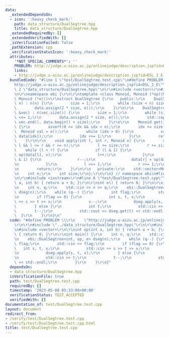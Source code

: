 ```yaml
---
data:
  _extendedDependsOn:
  - icon: ':heavy_check_mark:'
    path: data_structure/DualSegtree.hpp
    title: data_structure/DualSegtree.hpp
  _extendedRequiredBy: []
  _extendedVerifiedWith: []
  _isVerificationFailed: false
  _pathExtension: cpp
  _verificationStatusIcon: ':heavy_check_mark:'
  attributes:
    '*NOT_SPECIAL_COMMENTS*': ''
    PROBLEM: http://judge.u-aizu.ac.jp/onlinejudge/description.jsp?id=DSL_2_E
    links:
    - http://judge.u-aizu.ac.jp/onlinejudge/description.jsp?id=DSL_2_E
  bundledCode: "#line 1 \"test/DualSegtree.test.cpp\"\n#define PROBLEM \\\r\n    \"\
    http://judge.u-aizu.ac.jp/onlinejudge/description.jsp?id=DSL_2_E\"\r\n\r\n#line\
    \ 2 \"data_structure/DualSegtree.hpp\"\n\r\n#include <vector>\r\n#include <cassert>\r\
    \n\r\nnamespace ebi {\r\n\r\ntemplate <class Monoid, Monoid (*op)(Monoid, Monoid),\
    \ Monoid (*e)()>\r\nstruct DualSegtree {\r\n   public:\r\n    DualSegtree(int\
    \ n) : n(n) {\r\n        size = 1;\r\n        while (size < n) size <<= 1;\r\n\
    \        data.assign(2 * size, e());\r\n    }\r\n\r\n    DualSegtree(const std::vector<Monoid>\
    \ &vec) : n(vec.size()) {\r\n        size = 1;\r\n        while (size < n) size\
    \ <<= 1;\r\n        data.assign(2 * size, e());\r\n        std::copy(vec.begin(),\
    \ vec.end(), data.begin() + size);\r\n    }\r\n\r\n    Monoid get(int idx) const\
    \ {\r\n        assert(0 <= idx && idx < n);\r\n        idx += size;\r\n      \
    \  Monoid val = e();\r\n        while (idx > 0) {\r\n            val = op(val,\
    \ data[idx]);\r\n            idx >>= 1;\r\n        }\r\n        return val;\r\n\
    \    }\r\n\r\n    void apply(int l, int r, Monoid x) {\r\n        assert(0 <=\
    \ l && l <= r && r <= n);\r\n        l += size;\r\n        r += size;\r\n    \
    \    while (l < r) {\r\n            if (l & 1) {\r\n                data[l] =\
    \ op(data[l], x);\r\n                l++;\r\n            }\r\n            if (r\
    \ & 1) {\r\n                r--;\r\n                data[r] = op(data[r], x);\r\
    \n            }\r\n            l >>= 1;\r\n            r >>= 1;\r\n        }\r\
    \n        return;\r\n    }\r\n\r\n   private:\r\n    std::vector<Monoid> data;\r\
    \n    int n;\r\n    int size;\r\n};\r\n\r\n} // namespace ebi\n#line 5 \"test/DualSegtree.test.cpp\"\
    \n\r\n#include <iostream>\r\n#line 8 \"test/DualSegtree.test.cpp\"\n\r\nint op(int\
    \ a, int b) { return a + b; }\r\n\r\nint e() { return 0; }\r\n\r\nint main() {\r\
    \n    int n, q;\r\n    std::cin >> n >> q;\r\n    ebi::DualSegtree<int, op, e>\
    \ dseg(n);\r\n    while (q--) {\r\n        int flag;\r\n        std::cin >> flag;\r\
    \n        if (flag == 0) {\r\n            int s, t, x;\r\n            std::cin\
    \ >> s >> t >> x;\r\n            s--;\r\n            dseg.apply(s, t, x);\r\n\
    \        } else {\r\n            int t;\r\n            std::cin >> t;\r\n    \
    \        t--;\r\n            std::cout << dseg.get(t) << std::endl;\r\n      \
    \  }\r\n    }\r\n}\n"
  code: "#define PROBLEM \\\r\n    \"http://judge.u-aizu.ac.jp/onlinejudge/description.jsp?id=DSL_2_E\"\
    \r\n\r\n#include \"../data_structure/DualSegtree.hpp\"\r\n\r\n#include <iostream>\r\
    \n#include <vector>\r\n\r\nint op(int a, int b) { return a + b; }\r\n\r\nint e()\
    \ { return 0; }\r\n\r\nint main() {\r\n    int n, q;\r\n    std::cin >> n >> q;\r\
    \n    ebi::DualSegtree<int, op, e> dseg(n);\r\n    while (q--) {\r\n        int\
    \ flag;\r\n        std::cin >> flag;\r\n        if (flag == 0) {\r\n         \
    \   int s, t, x;\r\n            std::cin >> s >> t >> x;\r\n            s--;\r\
    \n            dseg.apply(s, t, x);\r\n        } else {\r\n            int t;\r\
    \n            std::cin >> t;\r\n            t--;\r\n            std::cout << dseg.get(t)\
    \ << std::endl;\r\n        }\r\n    }\r\n}"
  dependsOn:
  - data_structure/DualSegtree.hpp
  isVerificationFile: true
  path: test/DualSegtree.test.cpp
  requiredBy: []
  timestamp: '2023-05-08 05:33:08+00:00'
  verificationStatus: TEST_ACCEPTED
  verifiedWith: []
documentation_of: test/DualSegtree.test.cpp
layout: document
redirect_from:
- /verify/test/DualSegtree.test.cpp
- /verify/test/DualSegtree.test.cpp.html
title: test/DualSegtree.test.cpp
---
```

